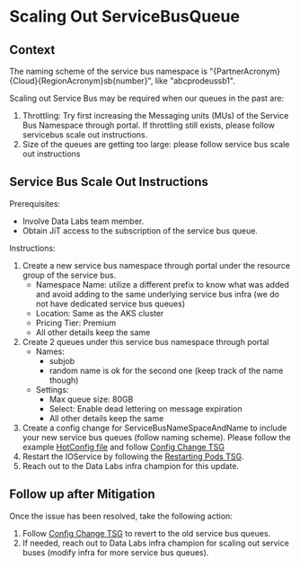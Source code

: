 # Scaling Out ServiceBusQueue

## Context
The naming scheme of the service bus namespace is "{PartnerAcronym}{Cloud}{RegionAcronym}sb{number}", like "abcprodeussb1".

Scaling out Service Bus may be required when our queues in the past are:
1. Throttling: Try first increasing the Messaging units (MUs) of the Service Bus Namespace through portal. If throttling still exists, please follow servicebus scale out instructions.
2. Size of the queues are getting too large: please follow service bus scale out instructions

## Service Bus Scale Out Instructions
Prerequisites:
- Involve Data Labs team member.
- Obtain JiT access to the subscription of the service bus queue.

Instructions:
1. Create a new service bus namespace through portal under the resource group of the service bus.
    - Namespace Name: utilize a different prefix to know what was added and avoid adding to the same underlying service bus infra (we do not have dedicated service bus queues)
    - Location: Same as the AKS cluster
    - Pricing Tier: Premium
    - All other details keep the same
2. Create 2 queues under this service bus namespace through portal
    - Names:
        - subjob
        - random name is ok for the second one (keep track of the name though)
    - Settings:
        - Max queue size: 80GB
        - Select: Enable dead lettering on message expiration
        - All other details keep the same
3. Create a config change for ServiceBusNameSpaceAndName to include your new service bus queues (follow naming scheme). Please follow the example [HotConfig file](https://dev.azure.com/msazure/One/_git/Mgmt-Governance-DataLabs?path=/src/AKSDeployment/Charts/PartnerAKS/_HotConfig/AddServiceBusQueue.yaml) and follow [Config Change TSG](./ConfigChange.md)
4. Restart the IOService by following the [Restarting Pods TSG](./RestartingPods.md).
5. Reach out to the Data Labs infra champion for this update.


## Follow up after Mitigation
Once the issue has been resolved, take the following action:
1. Follow [Config Change TSG](./ConfigChange.md) to revert to the old service bus queues.
2. If needed, reach out to Data Labs infra champion for scaling out service buses (modify infra for more service bus queues).
